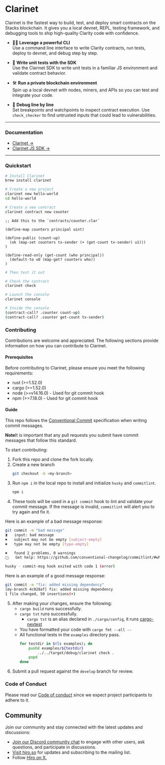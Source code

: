 # Clarinet

Clarinet is the fastest way to build, test, and deploy smart contracts on the Stacks blockchain. It gives you a local devnet, REPL, testing framework, and debugging tools to ship high-quality Clarity code with confidence.

- 🧑‍💻 **Leverage a powerful CLI**  
  Use a command line interface to write Clarity contracts, run tests, deploy to devnet, and debug step by step.

- 🧪 **Write unit tests with the SDK**  
  Use the Clarinet SDK to write unit tests in a familiar JS environment and validate contract behavior.

- 🛠️ **Run a private blockchain environment**  
  Spin up a local devnet with nodes, miners, and APIs so you can test and integrate your code.

- 🐞 **Debug line by line**  
  Set breakpoints and watchpoints to inspect contract execution. Use `check_checker` to find untrusted inputs that could lead to vulnerabilities.

---

### Documentation

- [Clarinet →](https://docs.hiro.so/stacks/clarinet)  
- [Clarinet JS SDK →](https://docs.hiro.so/stacks/clarinet-js-sdk)

---

### Quickstart

```bash
# Install Clarinet
brew install clarinet
```

```bash
# Create a new project
clarinet new hello-world
cd hello-world
```

```bash
# Create a new contract
clarinet contract new counter
```

```clarity
;; Add this to the `contracts/counter.clar`

(define-map counters principal uint)

(define-public (count-up)
  (ok (map-set counters tx-sender (+ (get-count tx-sender) u1)))
)

(define-read-only (get-count (who principal))
  (default-to u0 (map-get? counters who))
)
```

```bash
# Then test it out

# Check the contract
clarinet check

# Launch the console
clarinet console
```

```bash
# Inside the console
(contract-call? .counter count-up)
(contract-call? .counter get-count tx-sender)
```

### Contributing

Contributions are welcome and appreciated. The following sections provide information on how you can contribute to Clarinet.

#### Prerequisites

Before contributing to Clarinet, please ensure you meet the following requirements:

- rust (>=1.52.0)
- cargo (>=1.52.0)
- node (>=v14.16.0) - Used for git commit hook
- npm (>=7.18.0) - Used for git commit hook

#### Guide

This repo follows the [Conventional Commit](https://www.conventionalcommits.org/en/v1.0.0/#summary) specification when writing commit messages.

**Note**It is important that any pull requests you submit have commit messages that follow this standard.

To start contributing:

1. Fork this repo and clone the fork locally.
2. Create a new branch
   ```bash
   git checkout -b <my-branch>
   ```
3. Run `npm i` in the local repo to install and initialize `husky` and `commitlint`.
   ```bash
   npm i
   ```
4. These tools will be used in a `git commit` hook to lint and validate your commit message. If the message is invalid, `commitlint` will alert you to try again and fix it.

Here is an example of a bad message response:

```bash
git commit -m "bad message"
⧗   input: bad message
✖   subject may not be empty [subject-empty]
✖   type may not be empty [type-empty]

✖   found 2 problems, 0 warnings
ⓘ   Get help: https://github.com/conventional-changelog/commitlint/#what-is-commitlint

husky - commit-msg hook exited with code 1 (error)
```

Here is an example of a good message response:

```bash
git commit -m "fix: added missing dependency"
[my-branch 4c028af] fix: added missing dependency
1 file changed, 50 insertions(+)
```

5. After making your changes, ensure the following:
   -  `cargo build` runs successfully.
   -  `cargo tst` runs successfully.
      -  `cargo tst` is an alias declared in `./cargo/config`, it runs [cargo-nextest](https://crates.io/crates/cargo-nextest)
   -  You have formatted your code with `cargo fmt --all --`
   -  All functional tests in the `examples` directory pass.
      ```bash
      for testdir in $(ls examples); do
          pushd examples/${testdir}
              ../../target/debug/clarinet check .
          popd
      done
      ```
6. Submit a pull request against the `develop` branch for review.

### Code of Conduct
Please read our [Code of conduct](../../../.github/blob/main/CODE_OF_CONDUCT.md) since we expect project participants to adhere to it. 

## Community

Join our community and stay connected with the latest updates and discussions:

- [Join our Discord community chat](https://discord.com/invite/pPwMzMx9k8) to engage with other users, ask questions, and participate in discussions.
- [Visit hiro.so](https://www.hiro.so/) for updates and subscribing to the mailing list.
- Follow [Hiro on X.](https://x.com/hirosystems)
